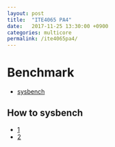 ```yaml
---
layout: post
title:  "ITE4065 PA4"
date:   2017-11-25 13:30:00 +0900
categories: multicore
permalink: /ite4065pa4/
---
```


# Benchmark

- [sysbench](https://github.com/akopytov/sysbench)

## How to sysbench

- [1](https://mariadb.com/kb/en/library/sysbench-benchmark-setup/)
- [2](http://faq.hostway.co.kr/Linux_ETC/7162)
